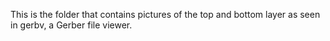 This is the folder that contains pictures of the top and bottom layer as seen in gerbv, a Gerber file viewer.
